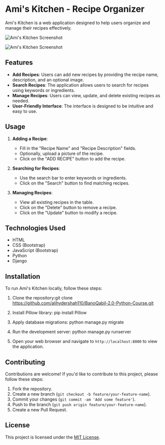 # Ami's Kitchen - Recipe Organizer

Ami's Kitchen is a web application designed to help users organize and manage their recipes effectively.

![Ami's Kitchen Screenshot](https://img.hotimg.com/WhatsApp-Image-2024-02-26-at-21.40.32.jpeg)

![Ami's Kitchen Screenshot](https://img.hotimg.com/WhatsApp-Image-2024-02-26-at-21.38.10.jpeg)

## Features

- **Add Recipes**: Users can add new recipes by providing the recipe name, description, and an optional image.
- **Search Recipes**: The application allows users to search for recipes using keywords or ingredients.
- **Manage Recipes**: Users can view, update, and delete existing recipes as needed.
- **User-Friendly Interface**: The interface is designed to be intuitive and easy to use.

## Usage

1. **Adding a Recipe**:
   - Fill in the "Recipe Name" and "Recipe Description" fields.
   - Optionally, upload a picture of the recipe.
   - Click on the "ADD RECIPE" button to add the recipe.

2. **Searching for Recipes**:
   - Use the search bar to enter keywords or ingredients.
   - Click on the "Search" button to find matching recipes.

3. **Managing Recipes**:
   - View all existing recipes in the table.
   - Click on the "Delete" button to remove a recipe.
   - Click on the "Update" button to modify a recipe.

## Technologies Used

- HTML
- CSS (Bootstrap)
- JavaScript (Bootstrap)
- Python
- Django

## Installation

To run Ami's Kitchen locally, follow these steps:

1. Clone the repository:git clone https://github.com/alihydershah110/BanoQabil-2.0-Python-Course.git


2. Install Pillow library: pip install Pillow

3. Apply database migrations: python manage.py migrate

4. Run the development server: python manage.py runserver


6. Open your web browser and navigate to `http://localhost:8000` to view the application.

## Contributing

Contributions are welcome! If you'd like to contribute to this project, please follow these steps:

1. Fork the repository.
2. Create a new branch (`git checkout -b feature/your-feature-name`).
3. Commit your changes (`git commit -am 'Add some feature'`).
4. Push to the branch (`git push origin feature/your-feature-name`).
5. Create a new Pull Request.

## License

This project is licensed under the [MIT License](LICENSE).









